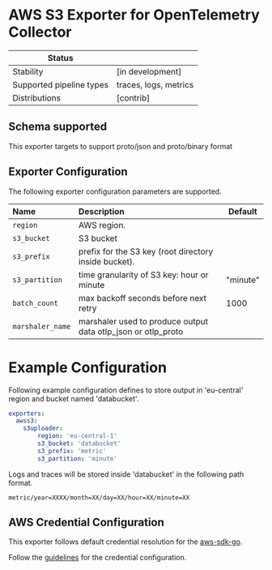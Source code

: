 # AWS S3 Exporter for OpenTelemetry Collector

| Status                   |                       |
| ------------------------ |-----------------------|
| Stability                | [in development]      |
| Supported pipeline types | traces, logs, metrics |
| Distributions            | [contrib]             |

## Schema supported
This exporter targets to support proto/json and proto/binary format

## Exporter Configuration

The following exporter configuration parameters are supported. 

| Name                   | Description                                                                        | Default |
| :--------------------- | :--------------------------------------------------------------------------------- | ------- |
| `region`               | AWS region.                                                                        |         |
| `s3_bucket`            | S3 bucket                                                                          |         |
| `s3_prefix`            | prefix for the S3 key (root directory inside bucket).                              |         |
| `s3_partition`         | time granularity of S3 key: hour or minute                                         |"minute" |
| `batch_count`          | max backoff seconds before next retry                                              |  1000   |
| `marshaler_name`       | marshaler used to produce output data otlp_json or otlp_proto                      |         |

# Example Configuration

Following example configuration defines to store output in 'eu-central' region and bucket named 'databucket'.

```yaml
exporters:
  awss3:
    s3uploader:
        region: 'eu-central-1'
        s3_bucket: 'databucket'
        s3_prefix: 'metric'
        s3_partition: 'minute'
```

Logs and traces will be stored inside 'databucket' in the following path format.

```console
metric/year=XXXX/month=XX/day=XX/hour=XX/minute=XX
```

## AWS Credential Configuration

This exporter follows default credential resolution for the
[aws-sdk-go](https://docs.aws.amazon.com/sdk-for-go/api/index.html).

Follow the [guidelines](https://docs.aws.amazon.com/sdk-for-go/v1/developer-guide/configuring-sdk.html) for the
credential configuration.
